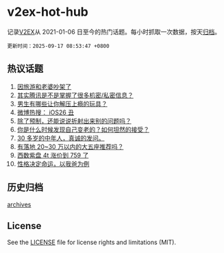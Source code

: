 # v2ex-hot-hub

 记录[V2EX](https://www.v2ex.com/)从 2021-01-06 日至今的热门话题。每小时抓取一次数据，按天[归档](archives)。

`更新时间：2025-09-17 08:53:47 +0800`

## 热议话题

1. [因旅游和老婆吵架了](https://www.v2ex.com/t/1159535)
1. [其实腾讯是不是掌握了很多机密/私密信息？](https://www.v2ex.com/t/1159514)
1. [男生有哪些让你解压上瘾的玩具？](https://www.v2ex.com/t/1159587)
1. [微博热搜： iOS26 丑](https://www.v2ex.com/t/1159546)
1. [除了预制，还能说说折射出来别的问题吗？](https://www.v2ex.com/t/1159503)
1. [你是什么时候发现自己变老的？如何坦然的接受？](https://www.v2ex.com/t/1159537)
1. [30 多岁的中年人，真诚的发问。](https://www.v2ex.com/t/1159549)
1. [有落地 20~30 万以内的大五座推荐吗？](https://www.v2ex.com/t/1159532)
1. [西数紫盘 4t 涨价到 759 了](https://www.v2ex.com/t/1159518)
1. [性格决定命运，以我爸为例](https://www.v2ex.com/t/1159583)

## 历史归档

[archives](archives)

## License

See the [LICENSE](LICENSE) file for license rights and limitations (MIT).
